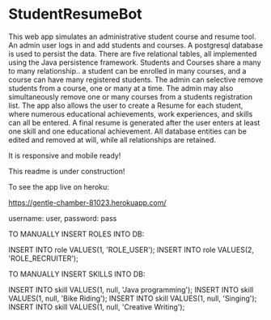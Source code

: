 # StudentResumeBot

This web app simulates an administrative student course and resume tool.  An admin user logs in and add students and courses.  A postgresql database is used to persist the data.  There are five relational tables, all implemented using the Java persistence framework.  Students and Courses share a many to many relationship.. a student can be enrolled in many courses, and a course can have many registered students.  The admin can selective remove students from a course, one or many at a time.  The admin may also simultaneously remove one or many courses from a students registration list.  The app also allows the user to create a Resume for each student, where numerous educational achievements, work experiences, and skills can all be entered.  A final resume is generated after the user enters at least one skill and one educational achievement.  All database entities can be edited and removed at will, while all relationships are retained.

It is responsive and mobile ready!

This readme is under construction!

To see the app live on heroku:

https://gentle-chamber-81023.herokuapp.com/

username: user, password: pass

TO MANUALLY INSERT ROLES INTO DB:

INSERT INTO role VALUES(1, 'ROLE_USER');
INSERT INTO role VALUES(2, 'ROLE_RECRUITER');


TO MANUALLY INSERT SKILLS INTO DB:

INSERT INTO skill VALUES(1, null, 'Java programming');
INSERT INTO skill VALUES(1, null, 'Bike Riding');
INSERT INTO skill VALUES(1, null, 'Singing');
INSERT INTO skill VALUES(1, null, 'Creative Writing');
